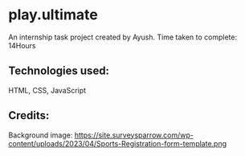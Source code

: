# play.ultimate
An internship task project created by Ayush. Time taken to complete: 14Hours

## Technologies used:
HTML, CSS, JavaScript

## Credits:
Background image: https://site.surveysparrow.com/wp-content/uploads/2023/04/Sports-Registration-form-template.png

